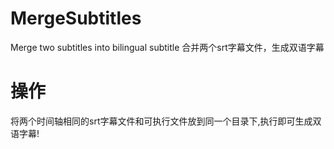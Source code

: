 # MergeSubtitles
Merge two subtitles into bilingual subtitle
合并两个srt字幕文件，生成双语字幕

# 操作
将两个时间轴相同的srt字幕文件和可执行文件放到同一个目录下,执行即可生成双语字幕!
